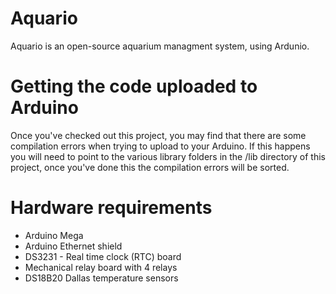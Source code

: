 # Aquario

Aquario is an open-source aquarium managment system, using Ardunio.

# Getting the code uploaded to Arduino

Once you've checked out this project, you may find that there are some compilation errors when trying to upload to your Arduino. If this happens you will need to point to the various library folders in the /lib directory of this project, once you've done this the compilation errors will be sorted.

# Hardware requirements

+ Arduino Mega
+ Arduino Ethernet shield
+ DS3231 - Real time clock (RTC) board
+ Mechanical relay board with 4 relays
+ DS18B20 Dallas temperature sensors
